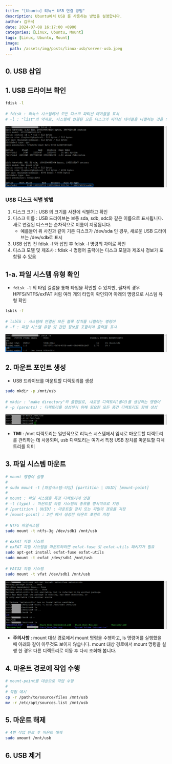 ```yaml
---
title: "[Ubuntu] 리눅스 USB 연결 방법"
description: Ubuntu에서 USB 를 사용하는 방법을 설명합니다.
author: 김우석
date: 2024-07-08 16:17:00 +0900
categories: [Linux, Ubuntu, Mount]
tags: [Linux, Ubuntu, Mount]
image:
  path: /assets/img/posts/linux-usb/server-usb.jpeg
---
```


## 0. USB 삽입

## 1. USB 드라이브 확인
```bash
fdisk -l

# fdisk : 리눅스 시스템에서 모든 디스크 파티션 테이블을 표시
# -l : "list"의 약자로, 시스템에 연결된 모든 디스크의 파티션 테이블을 나열하는 것을 의미
```

![fdisk-l](../assets/img/posts/linux-usb/fdisk-l.png)

### USB 디스크 식별 방법
1. 디스크 크기 : USB 의 크기를 사전에 식별하고 확인 
2. 디스크 이름 : USB 드라이브는 보통 sda, sdb, sdc와 같은 이름으로 표시됩니다. 새로 연결된 디스크는 순차적으로 이름이 지정됩니다. 
    - 예를들어 위 사진과 같이 기존 디스크가 /dev/sd**a** 인 경우, 새로운 USB 드라이브는 /dev/sd**b**로 표시
3. USB 삽입 전 fdisk -l 와 삽입 후 fdisk -l 명령의 차이로 확인
4. 디스크 모델 및 제조사 : fdisk -l 명령어 출력에는 디스크 모델과 제조사 정보가 포함될 수 있음


## 1-a. 파일 시스템 유형 확인
- `fdisk -l` 의 타입 컬럼을 통해 타입을 확인할 수 있지만, 필자의 경우 HPFS/NTFS/exFAT 처럼 여러 개의 타입이 확인되어 아래의 명령으로 시스템 유형 확인

```bash
lsblk -f

# lsblk : 시스템에 연결된 모든 블록 장치를 나열하는 명령어
# -f : 파일 시스템 유형 및 관련 정보를 포함하여 출력을 표시
```

![lsblk-f](../assets/img/posts/linux-usb/lsblk-f.png)

## 2. 마운트 포인트 생성
- USB 드라이브를 마운트할 디렉토리를 생성

```bash
sudo mkdir -p /mnt/usb

# mkdir : "make directory"의 줄임말로, 새로운 디렉토리(폴더)를 생성하는 명령어
# -p (parents) : 디렉토리를 생성하기 위해 필요한 모든 중간 디렉토리도 함께 생성
```
![mkdir-p](../assets/img/posts/linux-usb/mkdir-p.png)

- **TMI** : /mnt 디렉토리는 일반적으로 리눅스 시스템에서 임시로 마운트할 디렉토리를 관리하는 데 사용되며, usb 디렉토리는 여기서 특정 USB 장치를 마운트할 디렉토리를 의미


## 3. 파일 시스템 마운트

```bash
# mount 명령어 설명
#
# sudo mount -t [파일시스템-타입] [partition | UUID] [mount-point]
#
# mount : 파일 시스템을 특정 디렉토리에 연결
# -t (type) : 마운트할 파일 시스템의 종류를 명시적으로 지정
# [partition | UUID] : 마운트할 장치 또는 파일의 경로를 지정
# [mount-point] : 2번 에서 생성한 마운트 포인트 지정

# NTFS 파일시스템
sudo mount -t ntfs-3g /dev/sdb1 /mnt/usb

# exFAT 파일 시스템
# exFAT 파일 시스템을 마운트하려면 exfat-fuse 및 exfat-utils 패키지가 필요
sudo apt-get install exfat-fuse exfat-utils
sudo mount -t exfat /dev/sdb1 /mnt/usb

# FAT32 파일 시스템
sudo mount -t vfat /dev/sdb1 /mnt/usb
```

![lsblk-f](../assets/img/posts/linux-usb/mount.png)

- **주의사항** : mount 대상 경로에서 mount 명령을 수행하고, ls 명령어를 실행했을 때 아래와 같이 아무것도 보이지 않습니다. mount 대상 경로에서 mount 명령을 실행 한 경우 다른 디렉토리로 이동 후 다시 조회해 봅니다.


## 4. 마운트 경로에 작업 수행
```bash
# mount-point를 대상으로 작업 수행
#
# 작업 예시
cp -r /path/to/source/files /mnt/usb
mv -r /etc/apt/sources.list /mnt/usb
```

## 5. 마운트 해제
```bash
# 4번 작업 완료 후 마운트 해제
sudo umount /mnt/usb
```

## 6. USB 제거